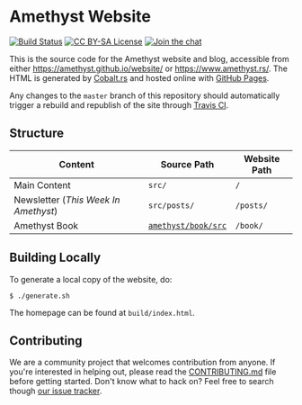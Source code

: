 # Amethyst Website

[![Build Status][s1]][tc] [![CC BY-SA License][s2]][cc] [![Join the chat][s3]][gc]

[s1]: https://travis-ci.org/amethyst/website.svg?branch=master
[s2]: https://img.shields.io/badge/license-CC%20BY--SA-blue.svg
[s3]: https://badges.gitter.im/amethyst/website.svg

[tc]: https://travis-ci.org/amethyst/website
[cc]: ./LICENSE.md
[gc]: https://gitter.im/amethyst/website?utm_source=badge&utm_medium=badge&utm_campaign=pr-badge&utm_content=badgeontent=badge

This is the source code for the Amethyst website and blog, accessible from
either https://amethyst.github.io/website/ or https://www.amethyst.rs/. The HTML
is generated by [Cobalt.rs][cr] and hosted online with [GitHub Pages][gp].

[cr]: https://github.com/cobalt-org/cobalt.rs
[gp]: https://pages.github.com/

Any changes to the `master` branch of this repository should automatically
trigger a rebuild and republish of the site through [Travis CI][tc].

## Structure

Content                              | Source Path               | Website Path
-------------------------------------|---------------------------|-------------
Main Content                         | `src/`                    | `/`
Newsletter (*This Week In Amethyst*) | `src/posts/`             | `/posts/`
Amethyst Book                        | [`amethyst/book/src`][bs] | `/book/`

[bs]: https://github.com/ebkalderon/amethyst/tree/master/book/src

## Building Locally

To generate a local copy of the website, do:

```
$ ./generate.sh
```

The homepage can be found at `build/index.html`.

## Contributing

We are a community project that welcomes contribution from anyone. If you're
interested in helping out, please read the [CONTRIBUTING.md][cm] file before
getting started. Don't know what to hack on? Feel free to search though
[our issue tracker][it].

[cm]: https://github.com/ebkalderon/amethyst/blob/master/CONTRIBUTING.md
[it]: https://github.com/amethyst/website/issues
